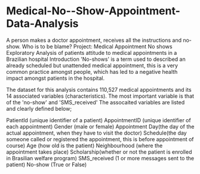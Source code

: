 # Medical-No--Show-Appointment-Data-Analysis
A person makes a doctor appointment, receives all the instructions and no-show. Who is to be blame?
Project: Medical Appointment No shows
Exploratory Analysis of patients attitude to medical appointments in a Brazilian hospital
Introduction
'No-shows' is a term used to described an already scheduled but unattended medical appointment, this is a very common practice amongst people, which has led to a negative health impact amongst patients in the hospital.

The dataset for this analysis contains 110,527 medical appointments and its 14 associated variables (characteristics). The most important variable is that of the 'no-show' and 'SMS_received' The assocaited variables are listed and clearly defined below;

PatientId (unique identifier of a patient)
AppointmentID (unique identifier of each appointment)
Gender (male or female)
Appointment Day(the day of the actual appointment, when they have to visit the doctor)
Schedule(the day someone called or registered the appointment, this is before appointment of course)
Age (how old is the patient)
Neighbourhood (where the appointment takes place)
Scholarship(whether or not the patient is enrolled in Brasilian welfare program)
SMS_received (1 or more messages sent to the patient)
No-show (True or False)
